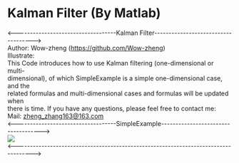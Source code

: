 # Kalman Filter (By Matlab)
<-----------------------------------Kalman Filter------------------------------------>  
Author: Wow-zheng                                      (https://github.com/Wow-zheng)  
Illustrate:  
    This Code introduces how to use Kalman filtering (one-dimensional or multi-  
    dimensional), of which SimpleExample is a simple one-dimensional case, and the  
    related formulas and multi-dimensional cases and formulas will be updated when  
    there is time. If you have any questions, please feel free to contact me:  
Mail:
    zheng_zhang163@163.com  
<-----------------------------------SimpleExample------------------------------------>  
![](https://github.com/Wow-zheng/Kalman-Filter/blob/master/Picture/SimpleExample.png)  
<------------------------------------------------------------------------------------>  
